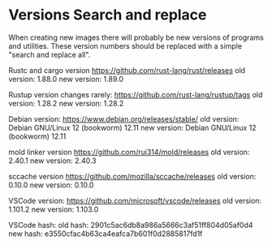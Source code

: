 # Versions Search and replace

When creating new images there will probably be new versions of programs and utilities.
These version numbers should be replaced with a simple "search and replace all".

Rustc and cargo version
<https://github.com/rust-lang/rust/releases>
old version: 1.88.0
new version: 1.89.0

Rustup version changes rarely:
<https://github.com/rust-lang/rustup/tags>
old version: 1.28.2
new version: 1.28.2

Debian version:
<https://www.debian.org/releases/stable/>
old version: Debian GNU/Linux 12 (bookworm) 12.11
new version: Debian GNU/Linux 12 (bookworm) 12.11

mold linker version
<https://github.com/rui314/mold/releases>
old version: 2.40.1
new version: 2.40.3

sccache version
<https://github.com/mozilla/sccache/releases>
old version: 0.10.0
new version: 0.10.0

VSCode version:
<https://github.com/microsoft/vscode/releases>
old version: 1.101.2
new version: 1.103.0

VSCode hash:
old hash: 2901c5ac6db8a986a5666c3af51ff804d05af0d4
new hash: e3550cfac4b63ca4eafca7b601f0d2885817fd1f
